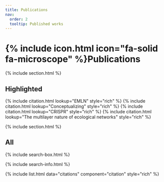 ```yaml
---
title: Publications
nav:
  order: 2
  tooltip: Published works
---
```


# {% include icon.html icon="fa-solid fa-microscope" %}Publications

{% include section.html %}

## Highlighted

{% include citation.html lookup="EMLN" style="rich" %}
{% include citation.html lookup="Conceptualizing" style="rich" %}
{% include citation.html lookup="CRISPR" style="rich" %}
{% include citation.html lookup="The multilayer nature of ecological networks" style="rich" %}

{% include section.html %}

## All

{% include search-box.html %}

{% include search-info.html %}

{% include list.html data="citations" component="citation" style="rich" %}
